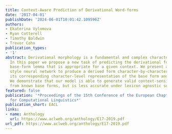 ```yaml
---
title: Context-Aware Prediction of Derivational Word-forms
date: '2017-04-01'
publishDate: '2024-06-01T10:01:42.109596Z'
authors:
- Ekaterina Vylomova
- Ryan Cotterell
- Timothy Baldwin
- Trevor Cohn
publication_types:
- '1'
abstract: Derivational morphology is a fundamental and complex characteristic of language.
  In this paper we propose a new task of predicting the derivational form of a given
  base-form lemma that is appropriate for a given context. We present an encoder-decoder
  style neural network to produce a derived form character-by-character, based on
  its corresponding character-level representation of the base form and the context.
  We demonstrate that our model is able to generate valid context-sensitive derivations
  from known base forms, but is less accurate under lexicon agnostic setting.
featured: false
publication: '*Proceedings of the 15th Conference of the European Chapter of the Association
  for Computational Linguistics*'
publication_short: EACL
links:
- name: Anthology
  url: https://www.aclweb.org/anthology/E17-2019.pdf
url_pdf: https://www.aclweb.org/anthology/E17-2019.pdf
---
```


